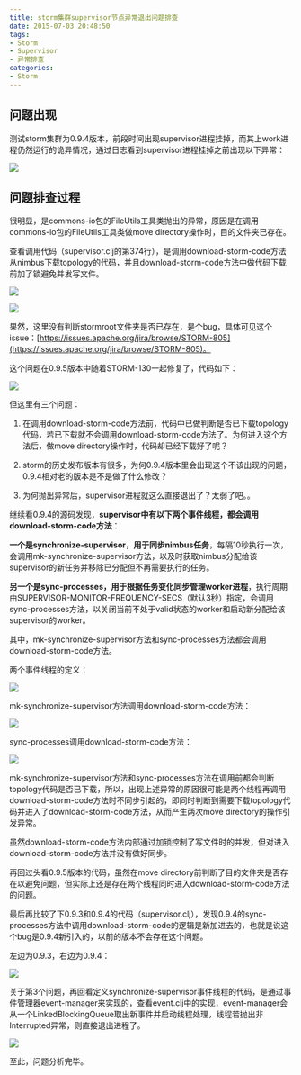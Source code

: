 ```yaml
---
title: storm集群supervisor节点异常退出问题排查
date: 2015-07-03 20:48:50
tags:
- Storm
- Supervisor
- 异常排查
categories:
- Storm
---
```


问题出现
--

测试storm集群为0.9.4版本，前段时间出现supervisor进程挂掉，而其上work进程仍然运行的诡异情况，通过日志看到supervisor进程挂掉之前出现以下异常：

![](https://raw.githubusercontent.com/maohong/picture/master/20150701/1.png)

问题排查过程
--

很明显，是commons-io包的FileUtils工具类抛出的异常，原因是在调用commons-io包的FileUtils工具类做move directory操作时，目的文件夹已存在。

查看调用代码（supervisor.clj的第374行），是调用download-storm-code方法从nimbus下载topology的代码，并且download-storm-code方法中做代码下载前加了锁避免并发写文件。

![](https://raw.githubusercontent.com/maohong/picture/master/20150701/2.png)

![](https://raw.githubusercontent.com/maohong/picture/master/20150701/3.png)

果然，这里没有判断stormroot文件夹是否已存在，是个bug，具体可见这个issue：[https://issues.apache.org/jira/browse/STORM-805](https://issues.apache.org/jira/browse/STORM-805)。

这个问题在0.9.5版本中随着STORM-130一起修复了，代码如下：

![](https://raw.githubusercontent.com/maohong/picture/master/20150701/4.png)

但这里有三个问题：

1. 在调用download-storm-code方法前，代码中已做判断是否已下载topology代码，若已下载就不会调用download-storm-code方法了。为何进入这个方法后，做move directory操作时，代码却已经下载好了呢？

2. storm的历史发布版本有很多，为何0.9.4版本里会出现这个不该出现的问题，0.9.4相对老的版本是不是做了什么修改？

3. 为何抛出异常后，supervisor进程就这么直接退出了？太弱了吧。。
<!--more-->
继续看0.9.4的源码发现，**supervisor中有以下两个事件线程，都会调用download-storm-code方法**：

**一个是synchronize-supervisor，用于同步nimbus任务**，每隔10秒执行一次，会调用mk-synchronize-supervisor方法，以及时获取nimbus分配给该supervisor的新任务并移除已分配但不再需要执行的任务。

**另一个是sync-processes，用于根据任务变化同步管理worker进程**，执行周期由SUPERVISOR-MONITOR-FREQUENCY-SECS（默认3秒）指定，会调用sync-processes方法，以关闭当前不处于valid状态的worker和启动新分配给该supervisor的worker。

其中，mk-synchronize-supervisor方法和sync-processes方法都会调用download-storm-code方法。

两个事件线程的定义：

![](https://raw.githubusercontent.com/maohong/picture/master/20150701/5.png)

mk-synchronize-supervisor方法调用download-storm-code方法：

![](https://raw.githubusercontent.com/maohong/picture/master/20150701/6.png)

sync-processes调用download-storm-code方法：

![](https://raw.githubusercontent.com/maohong/picture/master/20150701/7.png)

mk-synchronize-supervisor方法和sync-processes方法在调用前都会判断topology代码是否已下载，所以，出现上述异常的原因很可能是两个线程再调用download-storm-code方法时不同步引起的，即同时判断到需要下载topology代码并进入了download-storm-code方法，从而产生两次move directory的操作引发异常。

虽然download-storm-code方法内部通过加锁控制了写文件时的并发，但对进入download-storm-code方法并没有做好同步。

再回过头看0.9.5版本的代码，虽然在move directory前判断了目的文件夹是否存在以避免问题，但实际上还是存在两个线程同时进入download-storm-code方法的问题。

最后再比较了下0.9.3和0.9.4的代码（supervisor.clj），发现0.9.4的sync-processes方法中调用download-storm-code的逻辑是新加进去的，也就是说这个bug是0.9.4新引入的，以前的版本不会存在这个问题。

左边为0.9.3，右边为0.9.4：

![](https://raw.githubusercontent.com/maohong/picture/master/20150701/8.png)

关于第3个问题，再回看定义synchronize-supervisor事件线程的代码，是通过事件管理器event-manager来实现的，查看event.clj中的实现，event-manager会从一个LinkedBlockingQueue取出新事件并启动线程处理，线程若抛出非Interrupted异常，则直接退出进程了。

![](https://raw.githubusercontent.com/maohong/picture/master/20150701/9.png)

至此，问题分析完毕。